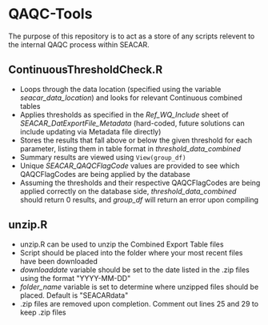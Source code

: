 # QAQC-Tools

The purpose of this repository is to act as a store of any scripts relevent to the internal QAQC process within SEACAR.

## ContinuousThresholdCheck.R

* Loops through the data location (specified using the variable *seacar_data_location*) and looks for relevant Continuous combined tables
* Applies thresholds as specified in the *Ref_WQ_Include* sheet of *SEACAR_DatExportFile_Metadata* (hard-coded, future solutions can include updating via Metadata file directly)
* Stores the results that fall above or below the given threshold for each parameter, listing them in table format in *threshold_data_combined*
* Summary results are viewed using `View(group_df)`
* Unique *SEACAR_QAQCFlagCode* values are provided to see which QAQCFlagCodes are being applied by the database
* Assuming the thresholds and their respective QAQCFlagCodes are being applied correctly on the database side, *threshold_data_combined* should return 0 results, and *group_df* will return an error upon compiling

## unzip.R

* unzip.R can be used to unzip the Combined Export Table files
* Script should be placed into the folder where your most recent files have been downloaded
* *downloaddate* variable should be set to the date listed in the .zip files using the format "YYYY-MM-DD"
* *folder_name* variable is set to determine where unzipped files should be placed. Default is "SEACARdata"
* .zip files are removed upon completion. Comment out lines 25 and 29 to keep .zip files